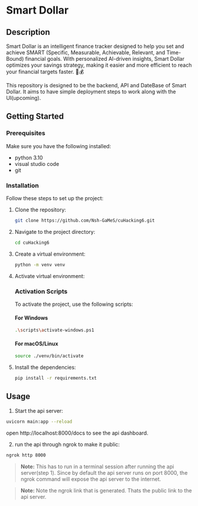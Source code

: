 # Smart Dollar

## Description
Smart Dollar is an intelligent finance tracker designed to help you set and achieve SMART (Specific, Measurable, Achievable, Relevant, and Time-Bound) financial goals. With personalized AI-driven insights, Smart Dollar optimizes your savings strategy, making it easier and more efficient to reach your financial targets faster. 🚀💰

This repository is designed to be the backend, API and DateBase of Smart Dollar. It aims to have simple deployment steps to work along with the UI(upcoming).

## Getting Started

### Prerequisites
Make sure you have the following installed:
- python 3.10
- visual studio code
- git

### Installation
Follow these steps to set up the project:
1. Clone the repository:
    ```bash
    git clone https://github.com/Nsh-GaMeS/cuHacking6.git
    ```
2. Navigate to the project directory:
    ```bash
    cd cuHacking6
    ```
3. Create a virtual environment:
    ```bash
    python -m venv venv
    ```

4. Activate virtual environment:    
    ### Activation Scripts
    To activate the project, use the following scripts:

    #### For Windows
    ```bash
    .\scripts\activate-windows.ps1
    ```

    #### For macOS/Linux
    ```bash
    source ./venv/bin/activate
    ```
5. Install the dependencies:
    ```bash
    pip install -r requirements.txt 
    ```


## Usage
1. Start the api server:
```bash
uvicorn main:app --reload
```

open http://localhost:8000/docs to see the api dashboard.

2. run the api through ngrok to make it public:
```bash
ngrok http 8000
```
> **Note:** This has to run in a terminal session after running the api server(step 1). Since by default the api server runs on port 8000, the ngrok command will expose the api server to the internet.

> **Note:** Note the ngrok link that is generated. Thats the public link to the api server.
